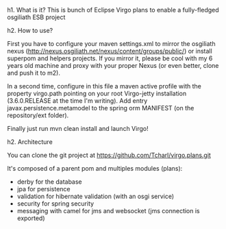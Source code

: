 h1. What is it?
This is bunch of Eclipse Virgo plans to enable a fully-fledged osgiliath ESB project

h2. How to use?

First you have to configure your maven settings.xml to mirror the osgiliath nexus (http://nexus.osgiliath.net/nexus/content/groups/public/) or install superpom and helpers projects.
If you mirror it, please be cool with my 6 years old machine and proxy with your proper Nexus (or even better, clone and push it to m2).

In a second time, configure in this file a maven active profile with the property virgo.path pointing on your root Virgo-jetty installation (3.6.0.RELEASE at the time I'm writing). 
Add entry javax.persistence.metamodel to the spring orm MANIFEST (on the repository/ext folder).

Finally just run mvn clean install and launch Virgo!

h2. Architecture

You can clone the git project at https://github.com/Tcharl/virgo.plans.git

It's composed of a parent pom and multiples modules (plans):

* derby for the database
* jpa for persistence
* validation for hibernate validation (with an osgi service)
* security for spring security
* messaging with camel for jms and websocket (jms connection is exported)
